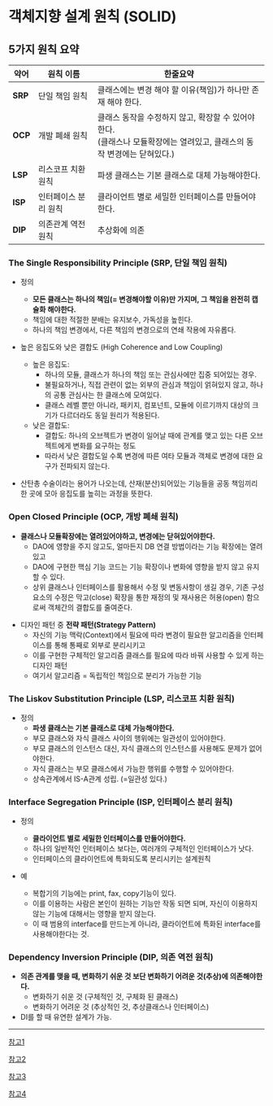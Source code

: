 # 객체지향 설계 원칙 (SOLID)

## 5가지 원칙 요약

| 약어    | 원칙 이름            | 한줄요약                                                     |
| ------- | -------------------- | ------------------------------------------------------------ |
| **SRP** | 단일 책임 원칙       | 클래스에는 변경 해야 할 이유(책임)가 하나만 존재 해야 한다.  |
| **OCP** | 개발 폐쇄 원칙       | 클래스 동작을 수정하지 않고, 확장할 수 있어야한다. <br />(클래스나 모듈확장에는 열려있고, 클래스의 동작 변경에는 닫혀있다.) |
| **LSP** | 리스코프 치환 원칙   | 파생 클래스는 기본 클래스로 대체 가능해야한다.               |
| **ISP** | 인터페이스 분리 원칙 | 클라이언트 별로 세밀한 인터페이스를 만들어야한다.            |
| **DIP** | 의존관계 역전 원칙   | 추상화에 의존                                                |



### The Single Responsibility Principle (SRP, 단일 책임 원칙)

* 정의
  * **모든 클래스는 하나의 책임(= 변경해야할 이유)만 가지며, 그 책임을 완전히 캡슐화 해야한다.**
  * 책임에 대한 적절한 분배는 유지보수, 가독성을 높힌다.
  * 하나의 책임 변경에서, 다른 책임의 변경으로의 연쇄 작용에 자유롭다.

* 높은 응집도와 낮은 결합도 (High Coherence and Low Coupling)

  * 높은 응집도: 
    * 하나의 모듈, 클래스가 하나의 책임 또는 관심사에만 집중 되어있는 경우.
    * 불필요하거나, 직접 관련이 없는 외부의 관심과 책임이 얽혀있지 않고, 하나의 공통 관심사는 한 클래스에 모여있다.
    * 클래스 레벨 뿐만 아니라, 패키지, 컴포넌트, 모듈에 이르기까지 대상의 크기가 다르더라도 동일 원리가 적용된다.
  * 낮은 결합도: 
    * 결합도: 하나의 오브젝트가 변경이 일어날 때에 관계를 맺고 있는 다른 오브젝트에게 변화를 요구하는 정도
    * 따라서 낮은 결합도일 수록 변경에 따른 여타 모듈과 객체로 변경에 대한 요구가 전파되지 않는다.

* 산탄총 수술이라는 용어가 나오는데, 산재(분산)되어있는 기능들을 공동 책임끼리 한 곳에 모아 응집도를 높히는 과정을 뜻한다.

  



### Open Closed Principle (OCP, 개방 폐쇄 원칙)

- **클래스나 모듈확장에는 열려있어야하고, 변경에는 닫혀있어야한다.**
  - DAO에 영향을 주지 않고도, 얼마든지 DB 연결 방법이라는 기능 확장에는 열려있고
  - DAO에 구현한 핵심 기능 코드는 기능 확장이나 변화에 영향을 받지 않고 유지할 수 있다.
  - 상위 클래스나 인터페이스를 활용해서 수정 및 변동사항이 생길 경우, 기존 구성 요소의 수정은 막고(close)
    확장을 통한 재정의 및 재사용은 허용(open) 함으로써 객체간의 결합도를 줄여준다.

* 디자인 패턴 중 **전략 패턴(Strategy Pattern)**
  * 자신의 기능 맥락(Context)에서 필요에 따라 변경이 필요한 알고리즘을 인터페이스를 통해 통째로 외부로 분리시키고
  * 이를 구현한 구체적인 알고리즘 클래스를 필요에 따라 바꿔 사용할 수 있게 하는 디자인 패턴
  * 여기서 알고리즘 = 독립적인 책임으로 분리가 가능한 기능





### The Liskov Substitution Principle (LSP, 리스코프 치환 원칙)

* 정의
  * **파생 클래스는 기본 클래스로 대체 가능해야한다.**
  * 부모 클래스와 자식 클래스 사이의 행위에는 일관성이 있어야한다. 
  * 부모 클래스의 인스턴스 대신, 자식 클래스의 인스턴스를 사용해도 문제가 없어야한다.
  * 자식 클래스는 부모 클래스에서 가능한 행위를 수행할 수 있어야한다.
  * 상속관계에서 IS-A관계 성립. (=일관성 있다.)



### Interface Segregation Principle (ISP, 인터페이스 분리 원칙)

* 정의

  * **클라이언트 별로 세밀한 인터페이스를 만들어야한다.**  
  * 하나의 일반적인 인터페이스 보다는, 여러개의 구체적인 인터페이스가 낫다. 
  * 인터페이스의 클라이언트에 특화되도록 분리시키는 설계원칙

* 예

  * 복합기의 기능에는 print, fax, copy기능이 있다.
  * 이를 이용하는 사람은 본인이 원하는 기능만 작동 되면 되며, 자신이 이용하지 않는 기능에 대해서는 영향을 받지 않는다.
  * 이 때 범용의 interface를 만드는게 아니라, 클라이언트에 특화된 interface를 사용해야한다는 것.

  

### Dependency Inversion Principle (DIP, 의존 역전 원칙)

* **의존 관계를 맺을 때, 변화하기 쉬운 것 보단 변화하기 어려운 것(추상)에 의존해야한다.**
  * 변화하기 쉬운 것 (구체적인 것, 구체화 된 클래스)
  * 변화하기 어려운 것 (추상적인 것, 추상클래스나 인터페이스)
* DI를 할 때 유연한 설계가 가능.









---

[참고1](https://dev-momo.tistory.com/entry/SOLID-%EC%9B%90%EC%B9%99)

[참고2](http://butunclebob.com/ArticleS.UncleBob.PrinciplesOfOod?)

[참고3](https://velog.io/@kyle/%EA%B0%9D%EC%B2%B4%EC%A7%80%ED%96%A5-SOLID-%EC%9B%90%EC%B9%99-%EC%9D%B4%EB%9E%80)

[참고4]()